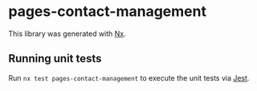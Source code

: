 # pages-contact-management

This library was generated with [Nx](https://nx.dev).

## Running unit tests

Run `nx test pages-contact-management` to execute the unit tests via [Jest](https://jestjs.io).
